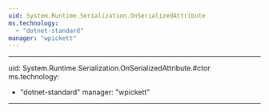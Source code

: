 ```yaml
---
uid: System.Runtime.Serialization.OnSerializedAttribute
ms.technology: 
  - "dotnet-standard"
manager: "wpickett"
---
```


---
uid: System.Runtime.Serialization.OnSerializedAttribute.#ctor
ms.technology: 
  - "dotnet-standard"
manager: "wpickett"
---

